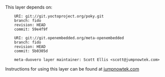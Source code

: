 This layer depends on:

        URI: git://git.yoctoproject.org/poky.git
        branch: fido 
        revision: HEAD
        commit: 59e4f9f 

        URI: git://git.openembedded.org/meta-openembedded
        branch: fido 
        revision: HEAD
        commit: 5b0305d 

        meta-duovero layer maintainer: Scott Ellis <scott@jumpnowtek.com>

Instructions for using this layer can be found at [jumpnowtek.com][duovero-yocto-build]

[duovero-yocto-build]: http://www.jumpnowtek.com/gumstix/duovero/Duovero-Systems-with-Yocto.html

